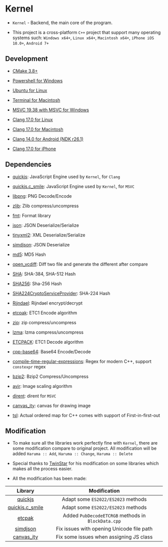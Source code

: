 # Kernel

-   `Kernel` - Backend, the main core of the program.

-   This project is a cross-platform `C++` project that support many operating systems such: `Windows x64+`, `Linux x64+`, `Macintosh x64+`, `iPhone iOS 10.0+`, `Android 7+`

## Development

-   [CMake 3.8+](https://cmake.org/)

-   [Powershell for Windows](https://learn.microsoft.com/en-us/powershell/)

-   [Ubuntu for Linux](https://ubuntu.com/tutorials/command-line-for-beginners)

-   [Terminal for Macintosh](https://developer.apple.com/library/archive/documentation/OpenSource/Conceptual/ShellScripting/Introduction/Introduction.html)

-   [MSVC 19.38 with MSVC for Windows](https://visualstudio.microsoft.com/downloads/)

-   [Clang 17.0 for Linux](https://llvm.org/)

-   [Clang 17.0 for Macintosh](https://llvm.org/)

-   [Clang 14.0 for Android (NDK r26.1)](https://developer.android.com/ndk/downloads)

-   [Clang 17.0 for iPhone](https://llvm.org/)

## Dependencies

-   [quickjs](https://github.com/bellard/quickjs/): JavaScript Engine used by `Kernel`, for `Clang`

-   [quickjs.c_smile](https://github.com/c-smile/quickjspp/): JavaScript Engine used by `Kernel`, for `MSVC`

-   [libpng](http://www.libpng.org/pub/png/libpng.html): PNG Decode/Encode

-   [zlib](https://www.zlib.net/): Zlib compress/uncompress

-   [fmt](https://github.com/fmtlib/fmt): Format library

-   [json](https://github.com/nlohmann/json): JSON Deserialize/Serialize

-   [tinyxml2](https://github.com/leethomason/tinyxml2): XML Deserialize/Serialize

-   [simdjson](https://simdjson.org/): JSON Deserialize

-   [md5](https://github.com/JieweiWei/md5): MD5 Hash

-   [open_vcdiff](https://github.com/google/open-vcdiff): Diff two file and generate the different after compare

-   [SHA](https://github.com/pr0f3ss/SHA): SHA-384, SHA-512 Hash

-   [SHA256](https://github.com/System-Glitch/SHA256): Sha-256 Hash

-   [SHA224CryptoServiceProvider](https://github.com/redduxi/SHA-224): SHA-224 Hash

-   [Rijndael](#): Rijndael encrypt/decrypt

-   [etcpak](https://github.com/wolfpld/etcpak): ETC1 Encode algorithm

-   [zip](https://github.com/kuba--/zip): zip compress/uncompress

-   [lzma](https://www.7-zip.org/sdk.html): lzma compress/uncompress

-   [ETCPACK](https://github.com/Ericsson/ETCPACK): ETC1 Decode algorithm

-   [cpp-base64](https://github.com/ReneNyffenegger/cpp-base64): Base64 Encode/Decode

-   [compile-time-regular-expressions](https://github.com/hanickadot/compile-time-regular-expressions): Regex for modern C++, support `constexpr` regex

-   [bzip2](https://sourceware.org/bzip2): Bzip2 Compress/Uncompress

-   [avir](https://github.com/avaneev/avir): Image scaling algorithm

-   [dirent](https://github.com/tronkko/dirent): dirent for `MSVC`

-   [canvas_ity](https://github.com/a-e-k/canvas_ity/tree/main): canvas for drawing image

-   [tsl](https://github.com/Tessil/ordered-map): Actual ordered map for C++ comes with support of First-in-first-out

## Modification

-   To make sure all the libraries work perfectly fine with `Kernel`, there are some modification compare to original project. All modification will be added `Haruma :: Add`, `Haruma :: Change`, `Haruma :: Delete`

-   Special thanks to [TwinStar](https://github.com/twinkles-twinstar/) for his modification on some libraries which makes all the process easier.

-   All the modification has been made:

|                           Library                           |                    Modification                    |
| :---------------------------------------------------------: | :------------------------------------------------: |
|       [quickjs](https://github.com/bellard/quickjs/)        |         Adapt some `ES2022/ES2023` methods         |
|   [quickjs.c_smile](https://github.com/c-smile/quickjspp)   |         Adapt some `ES2022/ES2023` methods         |
|         [etcpak](https://github.com/wolfpld/etcpak)         | Added `PubDecodeETCRGB` methods in `BlockData.cpp` |
|              [simdjson](https://simdjson.org)               |     Fix issues with opening Unicode file path      |
| [canvas_ity](https://github.com/a-e-k/canvas_ity/tree/main) |      Fix some issues when assigning JS class       |
